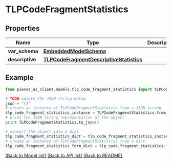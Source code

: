 # TLPCodeFragmentStatistics


## Properties
Name | Type | Description | Notes
------------ | ------------- | ------------- | -------------
**var_schema** | [**EmbeddedModelSchema**](EmbeddedModelSchema.md) |  | [optional] 
**descriptive** | [**TLPCodeFragmentDescriptiveStatistics**](TLPCodeFragmentDescriptiveStatistics.md) |  | [optional] 

## Example

```python
from pieces_os_client.models.tlp_code_fragment_statistics import TLPCodeFragmentStatistics

# TODO update the JSON string below
json = "{}"
# create an instance of TLPCodeFragmentStatistics from a JSON string
tlp_code_fragment_statistics_instance = TLPCodeFragmentStatistics.from_json(json)
# print the JSON string representation of the object
print TLPCodeFragmentStatistics.to_json()

# convert the object into a dict
tlp_code_fragment_statistics_dict = tlp_code_fragment_statistics_instance.to_dict()
# create an instance of TLPCodeFragmentStatistics from a dict
tlp_code_fragment_statistics_form_dict = tlp_code_fragment_statistics.from_dict(tlp_code_fragment_statistics_dict)
```
[[Back to Model list]](../README.md#documentation-for-models) [[Back to API list]](../README.md#documentation-for-api-endpoints) [[Back to README]](../README.md)


